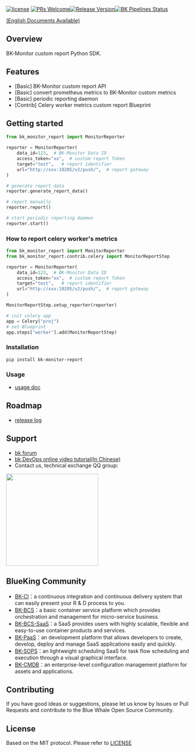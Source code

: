 [![license](https://img.shields.io/badge/license-MIT-brightgreen.svg?style=flat)](https://github.com/TencentBlueKing/bk-monitor-report/blob/master/LICENSE.txt)  [![PRs Welcome](https://img.shields.io/badge/PRs-welcome-brightgreen.svg)](https://github.com/TencentBlueKing/bk-monitor-report/pulls)[![Release Version](https://img.shields.io/badge/release-1.0.1-brightgreen.svg)](https://github.com/TencentBlueKing/bk-monitor-report/releases)[![BK Pipelines Status](https://api.bkdevops.qq.com/process/api/external/pipelines/projects/bkapppipeline/p-8892cf59f0ea4a928234706a232ae3b8/badge?X-DEVOPS-PROJECT-ID=bkapppipeline)](https://api.bkdevops.qq.com/process/api/external/pipelines/projects/bkapppipeline/p-8892cf59f0ea4a928234706a232ae3b8/badge?X-DEVOPS-PROJECT-ID=bkapppipeline)

[(English Documents Available)](readme_en.md)

## Overview

BK-Monitor custom report Python SDK.

## Features

- [Basic] BK-Monitor custom report API
- [Basic] convert prometheus metrics to BK-Monitor custom metrics
- [Basic] periodic reporting daemon
- [Contrib] Celery worker metrics custom report Blueprint

## Getting started

```python
from bk_monitor_report import MonitorReporter 

reporter = MonitorReporter(
    data_id=123,  # BK-Monitor Data ID
    access_token="xx",  # custom report Token
    target="test",   # report identifier
    url="http://xxx:10205/v2/push/",  # report gateway
) 

# generate report data
reporter.generate_report_data()

# report manually
reporter.report()

# start periodic reporting daemon
reporter.start()
```

### How to report celery worker's metrics


```python
from bk_monitor_report import MonitorReporter 
from bk_monitor_report.contrib.celery import MonitorReportStep

reporter = MonitorReporter(
    data_id=123,  # BK-Monitor Data ID
    access_token="xx",  # custom report Token
    target="test",   # report identifier
    url="http://xxx:10205/v2/push/",  # report gateway
) 

MonitorReportStep.setup_reporter(reporter)

# init celery app
app = Celery("proj")
# set Blueprint
app.steps["worker"].add(MonitorReportStep)
```

### Installation

```
pip install bk-monitor-report
```

### Usage

- [usage doc](docs/en/usage.md)

## Roadmap

- [release log](release.md)

## Support

- [bk forum](https://bk.tencent.com/s-mart/community)
- [bk DevOps online video tutorial(In Chinese)](https://cloud.tencent.com/developer/edu/major-100008)
- Contact us, technical exchange QQ group:

<img src="https://github.com/Tencent/bk-PaaS/raw/master/docs/resource/img/bk_qq_group.png" width="250" hegiht="250" align=center />


## BlueKing Community

- [BK-CI](https://github.com/Tencent/bk-ci)：a continuous integration and continuous delivery system that can easily present your R & D process to you.
- [BK-BCS](https://github.com/Tencent/bk-bcs)：a basic container service platform which provides orchestration and management for micro-service business.
- [BK-BCS-SaaS](https://github.com/Tencent/bk-bcs-saas)：a SaaS provides users with highly scalable, flexible and easy-to-use container products and services.
- [BK-PaaS](https://github.com/Tencent/bk-PaaS)：an development platform that allows developers to create, develop, deploy and manage SaaS applications easily and quickly.
- [BK-SOPS](https://github.com/Tencent/bk-sops)：an lightweight scheduling SaaS  for task flow scheduling and execution through a visual graphical interface. 
- [BK-CMDB](https://github.com/Tencent/bk-cmdb)：an enterprise-level configuration management platform for assets and applications.

## Contributing

If you have good ideas or suggestions, please let us know by Issues or Pull Requests and contribute to the Blue Whale Open Source Community.

## License

Based on the MIT protocol. Please refer to [LICENSE](LICENSE.txt)